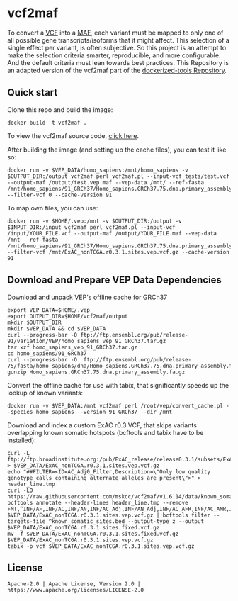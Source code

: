 vcf2maf
=======

To convert a [VCF](http://samtools.github.io/hts-specs/) into a [MAF](https://wiki.nci.nih.gov/x/eJaPAQ), each variant must be mapped to only one of all possible gene transcripts/isoforms that it might affect. This selection of a single effect per variant, is often subjective. So this project is an attempt to make the selection criteria smarter, reproducible, and more configurable. And the default criteria must lean towards best practices. This Repository is an adapted version of the vcf2maf part of the [dockerized-tools Repository](https://github.com/ohsu-comp-bio/dockerized-tools).

Quick start
-----------

Clone this repo and build the image:
    
    docker build -t vcf2maf .
        
        
To view the vcf2maf source code, [click here](https://github.com/mskcc/vcf2maf/).

After building the image (and setting up the cache files), you can test it like so:

    docker run -v $VEP_DATA/homo_sapiens:/mnt/homo_sapiens -v $OUTPUT_DIR:/output vcf2maf perl vcf2maf.pl --input-vcf tests/test.vcf --output-maf /output/test.vep.maf --vep-data /mnt/ --ref-fasta /mnt/homo_sapiens/91_GRCh37/Homo_sapiens.GRCh37.75.dna.primary_assembly.fa --filter-vcf 0 --cache-version 91

To map own files, you can use:
	
	docker run -v $HOME/.vep:/mnt -v $OUTPUT_DIR:/output -v $INPUT_DIR:/input vcf2maf perl vcf2maf.pl --input-vcf /input/YOUR_FILE.vcf --output-maf /output/YOUR_FILE.maf --vep-data /mnt --ref-fasta /mnt/homo_sapiens/91_GRCh37/Homo_sapiens.GRCh37.75.dna.primary_assembly.fa --filter-vcf /mnt/ExAC_nonTCGA.r0.3.1.sites.vep.vcf.gz --cache-version 91

Download and Prepare VEP Data Dependencies
-----------

Download and unpack VEP's offline cache for GRCh37

    export VEP_DATA=$HOME/.vep
	export OUTPUT_DIR=$HOME/vcf2maf/output
    mkdir $OUTPUT_DIR
	mkdir $VEP_DATA && cd $VEP_DATA
    curl --progress-bar -O ftp://ftp.ensembl.org/pub/release-91/variation/VEP/homo_sapiens_vep_91_GRCh37.tar.gz
    tar xzf homo_sapiens_vep_91_GRCh37.tar.gz
	cd homo_sapiens/91_GRCh37
    curl --progress-bar -O  ftp://ftp.ensembl.org/pub/release-75/fasta/homo_sapiens/dna/Homo_sapiens.GRCh37.75.dna.primary_assembly.fa.gz
    gunzip Homo_sapiens.GRCh37.75.dna.primary_assembly.fa.gz

Convert the offline cache for use with tabix, that significantly speeds up the lookup of known variants:

    docker run -v $VEP_DATA:/mnt vcf2maf perl /root/vep/convert_cache.pl --species homo_sapiens --version 91_GRCh37 --dir /mnt

Download and index a custom ExAC r0.3 VCF, that skips variants overlapping known somatic hotspots (bcftools and tabix have to be installed):

    curl -L ftp://ftp.broadinstitute.org:/pub/ExAC_release/release0.3.1/subsets/ExAC_nonTCGA.r0.3.1.sites.vep.vcf.gz > $VEP_DATA/ExAC_nonTCGA.r0.3.1.sites.vep.vcf.gz
	echo "##FILTER=<ID=AC_Adj0_Filter,Description=\"Only low quality genotype calls containing alternate alleles are present\">" > header_line.tmp
    curl -LO https://raw.githubusercontent.com/mskcc/vcf2maf/v1.6.14/data/known_somatic_sites.bed
	bcftools annotate --header-lines header_line.tmp --remove FMT,^INF/AF,INF/AC,INF/AN,INF/AC_Adj,INF/AN_Adj,INF/AC_AFR,INF/AC_AMR,INF/AC_EAS,INF/AC_FIN,INF/AC_NFE,INF/AC_OTH,INF/AC_SAS,INF/AN_AFR,INF/AN_AMR,INF/AN_EAS,INF/AN_FIN,INF/AN_NFE,INF/AN_OTH,INF/AN_SAS $VEP_DATA/ExAC_nonTCGA.r0.3.1.sites.vep.vcf.gz | bcftools filter --targets-file ^known_somatic_sites.bed --output-type z --output $VEP_DATA/ExAC_nonTCGA.r0.3.1.sites.fixed.vcf.gz
	mv -f $VEP_DATA/ExAC_nonTCGA.r0.3.1.sites.fixed.vcf.gz $VEP_DATA/ExAC_nonTCGA.r0.3.1.sites.vep.vcf.gz
	tabix -p vcf $VEP_DATA/ExAC_nonTCGA.r0.3.1.sites.vep.vcf.gz

License
-------
    
    Apache-2.0 | Apache License, Version 2.0 | https://www.apache.org/licenses/LICENSE-2.0
